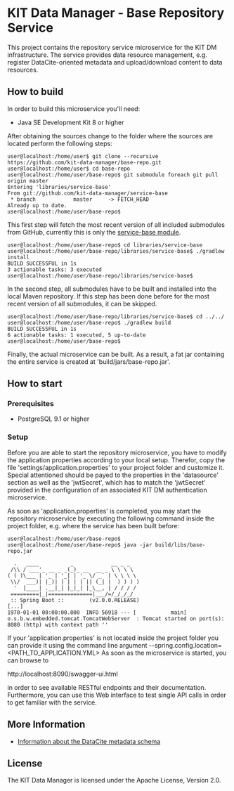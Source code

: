 # KIT Data Manager - Base Repository Service

This project contains the repository service microservice for the KIT DM infrastructure. The service provides
data resource management, e.g. register DataCite-oriented metadata and upload/download content to data resources.

## How to build

In order to build this microservice you'll need:

* Java SE Development Kit 8 or higher

After obtaining the sources change to the folder where the sources are located perform the following steps:

```
user@localhost:/home/user$ git clone --recursive https://github.com/kit-data-manager/base-repo.git
user@localhost:/home/user$ cd base-repo
user@localhost:/home/user/base-repo$ git submodule foreach git pull origin master
Entering 'libraries/service-base'
From git://github.com/kit-data-manager/service-base
 * branch            master     -> FETCH_HEAD
Already up to date.
user@localhost:/home/user/base-repo$
```

This first step will fetch the most recent version of all included submodules from GitHub, currently this 
is only the [service-base module](https://github.com/kit-data-manager/service-base). 

```
user@localhost:/home/user/base-repo$ cd libraries/service-base
user@localhost:/home/user/base-repo/libraries/service-base$ ./gradlew install
BUILD SUCCESSFUL in 1s
3 actionable tasks: 3 executed
user@localhost:/home/user/base-repo/libraries/service-base$ 
```

In the second step, all submodules have to be built and installed into the local Maven repository. If this step has been
done before for the most recent version of all submodules, it can be skipped. 

```
user@localhost:/home/user/base-repo/libraries/service-base$ cd ../../
user@localhost:/home/user/base-repo$ ./gradlew build
BUILD SUCCESSFUL in 1s
6 actionable tasks: 1 executed, 5 up-to-date
user@localhost:/home/user/base-repo$
```

Finally, the actual microservice can be built. As a result, a fat jar containing the entire service is created at 'build/jars/base-repo.jar'.


## How to start

### Prerequisites

* PostgreSQL 9.1 or higher

### Setup
Before you are able to start the repository microservice, you have to modify the application properties according to your local setup. 
Therefor, copy the file 'settings/application.properties' to your project folder and customize it. Special attentioned should be payed to the
properties in the 'datasource' section as well as the 'jwtSecret', which has to match the 'jwtSecret' provided in the configuration of 
an associated KIT DM authentication microservice.

As soon as 'application.properties' is completed, you may start the repository microservice by executing the following command inside the project folder, 
e.g. where the service has been built before:

```
user@localhost:/home/user/base-repo$ 
user@localhost:/home/user/base-repo$ java -jar build/libs/base-repo.jar

  .   ____          _            __ _ _
 /\\ / ___'_ __ _ _(_)_ __  __ _ \ \ \ \
( ( )\___ | '_ | '_| | '_ \/ _` | \ \ \ \
 \\/  ___)| |_)| | | | | || (_| |  ) ) ) )
  '  |____| .__|_| |_|_| |_\__, | / / / /
 =========|_|==============|___/=/_/_/_/
 :: Spring Boot ::        (v2.0.0.RELEASE)
[...]
1970-01-01 00:00:00.000  INFO 56918 --- [           main] o.s.b.w.embedded.tomcat.TomcatWebServer  : Tomcat started on port(s): 8080 (http) with context path ''

```

If your 'application.properties' is not located inside the project folder you can provide it using the command line argument --spring.config.location=<PATH_TO_APPLICATION.YML>
As soon as the microservice is started, you can browse to 

http://localhost:8090/swagger-ui.html

in order to see available RESTful endpoints and their documentation. Furthermore, you can use this Web interface to test single API calls in order to get familiar with the 
service.

## More Information

* [Information about the DataCite metadata schema](https://schema.datacite.org/)

## License

The KIT Data Manager is licensed under the Apache License, Version 2.0.
